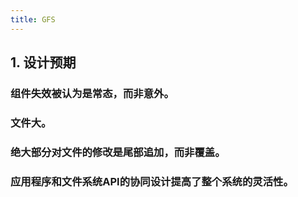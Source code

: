 ```yaml
---
title: GFS
---
```


## 1. 设计预期
### 组件失效被认为是常态，而非意外。
### 文件大。
### 绝大部分对文件的修改是尾部追加，而非覆盖。
### 应用程序和文件系统API的协同设计提高了整个系统的灵活性。
